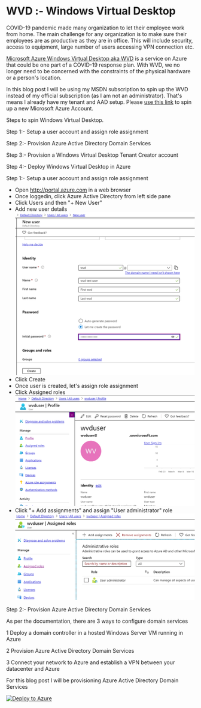 # WVD :- Windows Virtual Desktop

COVID-19 pandemic made many organization to let their employee work from home. The main challenge for any organization is to make sure their employees are as productive as they are in office. This will include security, access to equipment, large number of users accessing VPN connection etc.

[Microsoft Azure Windows Virtual Desktop aka WVD](https://azure.microsoft.com/en-us/services/virtual-desktop/) is a service on Azure that could be one part of a COVID-19 response plan. With WVD, we no longer need to be concerned with the constraints of the physical hardware or a person's location.

In this blog post I will be using my MSDN subscription to spin up the WVD instead of my official subscription (as I am not an administrator). That's means I already have my tenant and AAD setup. Please [use this link](https://azure.microsoft.com/en-us/free/) to spin up a new Microsoft Azure Account. 

Steps to spin Windows Virtual Desktop. 

Step 1:- Setup a user account and assign role assignment

Step 2:- Provision Azure Active Directory Domain Services

Step 3:- Provision a Windows Virtual Desktop Tenant Creator account

Step 4:- Deploy Windows Virtual Desktop in Azure


Step 1:- Setup a user account and assign role assignment

* Open http://portal.azure.com in a web browser
* Once loggedin, click Azure Active Directory from left side pane
* Click Users and then "+ New User"
* Add new user details
![Add New User](Images/2-0.png)  
* Click Create
* Once user is created, let's assign role assignment 
* Click Assigned roles
 ![Assign Role](Images/2.png)
 * Click "+ Add assignments" and assign "User administrator" role
 ![Assigned Role](Images/3.png)


Step 2:- Provision Azure Active Directory Domain Services

As per the documentation, there are 3 ways to configure domain services

 1 Deploy a domain controller in a hosted Windows Server VM running in Azure

 2 Provision Azure Active Directory Domain Services 
   
 3 Connect your network to Azure and establish a VPN between your datacenter and Azure

For this blog post I will be provisioning Azure Active Directory Domain Services

[![Deploy to Azure](https://azurecomcdn.azureedge.net/mediahandler/acomblog/media/Default/blog/deploybutton.png)](https://portal.azure.com/#create/Microsoft.Template/uri/https%3A%2F%2Fsudhirawarmscripts.blob.core.windows.net%2Farmscripts%2Ftemplate.json)



